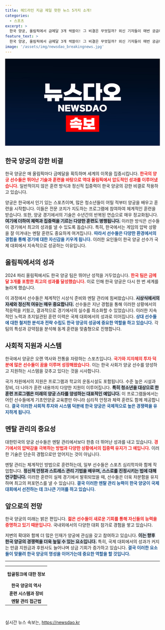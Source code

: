 ```yaml
---
title: 헤드라인 지금 제일 핫한 뉴스 5가지 소개!
categories:
  - 스포츠
excerpt: >
  한국 양궁, 올림픽에서 금메달 3개 싹쓸이! 그 비결은 무엇일까? 외신 기자들이 매번 궁금해하는 이유를 심층 분석했습니다. 클릭해서 한국의 양궁 강국의 비밀을 확인하세요!
feature_text: >
  한국 양궁, 올림픽에서 금메달 3개 싹쓸이! 그 비결은 무엇일까? 외신 기자들이 매번 궁금해하는 이유를 심층 분석했습니다. 클릭해서 한국의 양궁 강국의 비밀을 확인하세요!
image: '/assets/img/newsdao_breakingnews.jpg'
---
```


<p><img src="/assets/img/newsdao_breakingnews.jpg" alt="ranknews 속보" /></p>

<h2 data-ke-size="size26">한국 양궁의 강한 비결</h2>

<p>한국 양궁은 매 올림픽마다 금메달을 획득하며 세계의 이목을 집중시킵니다. <b><span style="color: #ee2323;">한국의 양궁 선수들은 뛰어난 기술과 훈련을 바탕으로 역대 올림픽에서 압도적인 성과를 이루어냈습니다.</span></b> 일반적이지 않은 훈련 방식과 정신적 집중력이 한국 양궁의 강한 비결로 작용하고 있습니다.</p>

<p data-ke-size="size16">양궁은 한국에서 인기 있는 스포츠이며, 많은 청소년들이 어릴 적부터 양궁을 배우고 훈련을 시작합니다. 이들은 전문 코치가 지도하는 프로그램에 참여하여 체계적인 훈련을 받습니다. 또한, 양궁 경기에서의 기술은 수년간의 반복된 연습으로 매우 정교화됩니다. <b><span style="background-color: #21538527;">여기에 더하여 체력과 집중력을 기르는 다양한 훈련도 병행됩니다.</span></b> 이러한 방식은 선수들이 경기에서 최고의 성과를 낼 수 있도록 돕습니다. 특히, 한국에서는 게임의 압박 상황을 잘 이겨내는 멘탈 훈련도 중요하게 여겨집니다. <b><span style="color: #1a5490;">따라서 선수들은 다양한 환경에서의 경험을 통해 경기에 대한 자신감을 키우게 됩니다.</span></b> 이러한 요인들이 한국 양궁 선수가 국제 대회에서 지속적으로 성공하는 이유입니다.</p>

<h2 data-ke-size="size26">올림픽에서의 성과</h2>

<p>2024 파리 올림픽에서도 한국 양궁 팀은 뛰어난 성적을 거두었습니다. <b><span style="color: #ee2323;">한국 팀은 금메달 3개를 포함한 최고의 성과를 달성했습니다.</span></b> 이로 인해 한국 양궁은 다시 한 번 세계를 놀라게 했습니다.</p>

<p data-ke-size="size16">이 과정에서 선수들은 체계적인 시상식 준비와 멘탈 관리에 힘써왔습니다. <b><span style="background-color: #21538527;">시상식에서의 자세와 정신적 여유는 매우 중요합니다.</span></b> 선수들은 지난 경험을 통해 이러한 상황에서의 적응력을 키웠고, 결과적으로 경기에서의 실수를 최소화할 수 있었습니다. 이러한 지속적인 노력과 초지일관된 훈련 이력은 국제 대회에서의 성과로 이어집니다. <b><span style="color: #1a5490;">상대 선수들에 대한 철저한 분석과 전략 수립도 한국 양궁의 성공에 중요한 역할을 하고 있습니다.</span></b> 각 팀의 특성과 강약점을 분석해 동계 훈련을 맞춤형으로 진행합니다.</p>

<h2 data-ke-size="size26">사회적 지원과 시스템</h2>

<p>한국에서 양궁은 오랜 역사와 전통을 자랑하는 스포츠입니다. <b><span style="color: #ee2323;">국가와 지자체의 투자 덕분에 많은 선수들이 꿈을 이루며 성장해왔습니다.</span></b> 이는 한국 사회가 양궁 선수를 양성하고 지원하는 시스템을 갖추고 있다는 것을 시사합니다.</p>

<p data-ke-size="size16">국가 차원에서의 지원은 프로그램과 학교의 운동시설도 포함됩니다. 수준 높은 시설과 장비, 더 나아가 훈련 내용까지 다양한 지원이 이루어집니다. <b><span style="background-color: #21538527;">특히 청소년을 대상으로 한 훈련 프로그램은 미래의 양궁 스타를 양성하는 대표적인 예입니다.</span></b> 이 프로그램들에서는 어린 선수들에게 기초언양궁 교육뿐만 아니라 심리적 안정과 체력 훈련도 함께 제공합니다. <b><span style="color: #1a5490;">결국 이러한 사회적 투자와 시스템 덕분에 한국 양궁은 국제적으로 높은 경쟁력을 유지하게 됩니다.</span></b></p>

<h2 data-ke-size="size26">멘탈 관리의 중요성</h2>

<p>대한민국의 양궁 선수들은 멘탈 관리에서보다 한층 더 뛰어난 성과를 내고 있습니다. <b><span style="color: #ee2323;">경기에서의 압박감을 극복하는 방법과 다양한 상황에서의 집중력 유지가 그 예입니다.</span></b> 이러한 기술은 단순히 경험으로만 얻어지는 것이 아닙니다.</p>

<p data-ke-size="size16">멘탈 관리는 체계적인 방법으로 훈련하는데, 일부 선수들은 스포츠 심리학자와 함께 작업합니다. <b><span style="background-color: #21538527;">정신적 안정과 스트레스 관리 기법을 배우며, 스스로를 진정시키는 법에 대해 연구합니다.</span></b> 이러한 훈련이 실제 경기에서 발휘되었을 때, 선수들은 더욱 차분함을 유지하며 최고의 퍼포먼스를 낼 수 있습니다. <b><span style="color: #1a5490;">결국 이러한 멘탈 관리 능력이 한국 양궁이 국제 대회에서 선전하는 데 크나큰 기여를 하고 있습니다.</span></b></p>

<h2 data-ke-size="size26">앞으로의 전망</h2>

<p>한국 양궁의 미래는 밝은 편입니다. <b><span style="color: #ee2323;">젊은 선수들이 새로운 기회를 통해 자신들의 능력을 증명하고 있기 때문입니다.</span></b> 국내외에서의 다양한 대회 참가로 경험을 쌓고 있습니다.</p>

<p data-ke-size="size16">저변의 확대와 함께 더 많은 인재가 양궁에 관심을 갖고 참여하고 있습니다. <b><span style="background-color: #21538527;">이는 향후 한국 양궁의 경쟁력을 더욱 높일 수 있는 요소입니다.</span></b> 특히, 국제 대회에서의 성과가 커지는 만큼 지원금과 후원사도 늘어나며 상금 기회가 증가하고 있습니다. <b><span style="color: #1a5490;">결국 이러한 요소들이 맞물려 한국 양궁의 명성을 이어가는데 중요한 역할을 할 것입니다.</span></b></p>

<hr />

<table style="width: 100%; border-collapse: collapse; margin-top: 15px;">
    <tr>
        <td style="text-align: center; height: 45px;"><b>탑골핑크에 대한 정보</b></td>
    </tr>
    <tr>
        <td style="text-align: center; height: 17px;"><b>한국 양궁의 역사</b></td>
    </tr>
    <tr>
        <td style="text-align: center; height: 17px;"><b>훈련 시스템과 장비</b></td>
    </tr>
    <tr>
        <td style="text-align: center; height: 17px;"><b>멘탈 관리 접근법</b></td>
    </tr>
</table>

<p data-ke-size="size16">&nbsp;</p>
실시간 뉴스 속보는, <a href="https://newsdao.kr" rel="dofollow">https://newsdao.kr</a>


